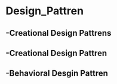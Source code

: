 # Design_Pattren
## -Creational Design Pattrens
## -Creational Design Pattren
## -Behavioral Desgin Pattren

